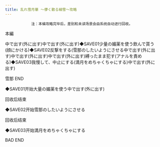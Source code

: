 ```yaml
---
title: 乱れ雪月華 ～儚く散る細雪～攻略
---
```


                注：本编攻略完毕后，差别和未读场景会由系统自动进行回收。

本編

中で出す(外に出す)中で出す(外に出す)◆SAVE01少量の媚薬を使う飲んで貰う(顔にかける)◆SAVE02反撃をする(雪那のしたいようにさせる中で出す(外に出す)中で出す(外に出す)中で出す(外に出す)縛ったまま犯す(アナルを責める)◆SAVE03我慢して、中止にする(満月をめちゃくちゃにする)中で出す(外に出す)

雪那 END

◆SAVE01开始大量の媚薬を使う中で出す(外に出す)

回收后结束

◆SAVE02开始雪那のしたいようにさせる

回收后结束

◆SAVE03开始満月をめちゃくちゃにする

BAD END
              
